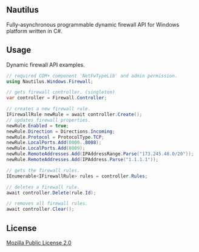 ## Nautilus
Fully-asynchronous programmable dynamic firewall API for Windows platform written in C#.

## Usage
Dynamic firewall API examples.
```csharp
// required COM+ component 'NetFwTypeLib' and admin permission.
using Nautilus.Windows.Firewall; 

// gets firewall controller. (singleton)
var controller = Firewall.Controller;

// creates a new firewall rule.
IFirewallRule newRule = await controller.Create();
// updates firewall properties.
newRule.Enabled = true;
newRule.Direction = Directions.Incoming;
newRule.Protocol = ProtocolType.TCP;
newRule.LocalPorts.Add(8000..8008);
newRule.LocalPorts.Add(8009);
newRule.RemoteAddresses.Add(IPAddressRange.Parse("173.245.48.0/20"));
newRule.RemoteAddresses.Add(IPAddress.Parse("1.1.1.1"));

// gets the firewall rules.
IEnumerable<IFirewallRule> rules = controller.Rules;

// deletes a firewall rule.
await controller.Delete(rule.Id);

// removes all firewall rules.
await controller.Clear();
```

## License
[Mozilla Public License 2.0](./LICENSE.txt)
